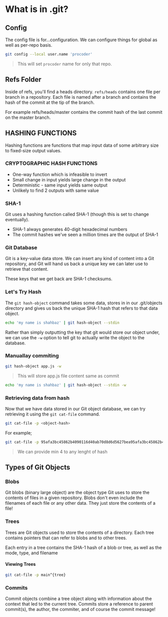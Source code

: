 # What is in .git?

## Config

The config file is for...configuration. We can configure things for global as well as per-repo basis.

```bash
git config --local user.name 'procoder'
```

> This will set `procoder` name for only that repo.


## Refs Folder

Inside of refs, you'll find a heads directory. `refs/heads` contains one file per branch in a repository.  Each file is named after a branch and contains the hash of the commit at the tip of the branch.


For example refs/heads/master contains the commit hash of the last commit on the master branch.


## HASHING FUNCTIONS

Hashing functions are functions that map input data of some arbitrary size to fixed-size output values.


### CRYPTOGRAPHIC HASH FUNCTIONS

- One-way function which is infeasible to invert
- Small change in input yields large change in the output
- Deterministic - same input yields same output
- Unlikely to find 2 outputs with same value


### SHA-1

Git uses a hashing function called SHA-1 (though this is set to change eventually).

- SHA-1 always generates 40-digit hexadecimal numbers
- The commit hashes we've seen a million times are the output of SHA-1


### Git Database

Git is a key-value data store.  We can insert any kind of content into a Git repository, and Git will hand us back a unique key we can later use to retrieve that content.

These keys that we get back are SHA-1 checksums.


### Let's Try Hash

The `git hash-object` command takes some data, stores in in our .git/objects directory and gives us back the unique SHA-1 hash that refers to that data object.


```bash
echo 'my name is shahbaz' | git hash-object --stdin
```

Rather than simply outputting the key that git would store our object under, we can use the `-w` option to tell git to actually write the object to the database.


### Manuallay commiting

```bash
git hash-object app.js -w
```

> This will store app.js file content same as commit


```bash
echo 'my name is shahbaz' | git hash-object --stdin -w
```

### Retrieving data from hash


Now that we have data stored in our Git object database, we can try retrieving it using the `git cat-file` command.   

```bash
git cat-file -p <object-hash>
```

For example;

```bash
git cat-file -p 95afa3bc45862b4090116d40ab70d8d6d5627bea95afa3bc45862b4090116d40ab70d8d6d5627bea
```

> We can provide min 4 to any lenght of hash



## Types of Git Objects


### Blobs 

Git blobs (binary large object) are the object type Git uses to store the contents of files in a given repository. Blobs don't even include the filenames of each file or any other data.  They just store the contents of a file!


### Trees

Trees are Git objects used to store the contents of a directory.  Each tree contains pointers that can refer to blobs and to other trees.  

Each entry in a tree contains the SHA-1 hash of a blob or tree, as well as the mode, type, and filename

#### Viewing Trees

```bash
git cat-file -p main^{tree}
```

### Commits

Commit objects combine a tree object along with information about the context that led to the current tree.  Commits store a reference to parent commit(s), the author, the commiter, and of course the commit message!
